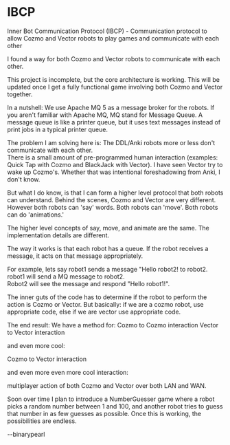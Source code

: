 # IBCP
Inner Bot Communication Protocol (IBCP) - Communication protocol to allow Cozmo and Vector robots to play games and communicate with each other

I found a way for both Cozmo and Vector robots to communicate with each other.

This project is incomplete, but the core architecture is working.  This will be updated once I get a fully functional
game involving both Cozmo and Vector together.

In a nutshell:
We use Apache MQ 5 as a message broker for the robots.  If you aren't familiar with Apache MQ, MQ stand for Message Queue.
A message queue is like a printer queue, but it uses text messages instead of print jobs in a typical printer queue.

The problem I am solving here is:  The DDL/Anki robots more or less don't communicate with each other.  
There is a small amount of pre-programmed human interaction (examples:  Quick Tap with Cozmo and BlackJack with Vector).
I have seen Vector try to wake up Cozmo's.  Whether that was intentional foreshadowing from Anki, I don't know.

But what I do know, is that I can form a higher level protocol that both robots can understand.  Behind the scenes, Cozmo and Vector
are very different.  However both robots can 'say' words.  Both robots can 'move'.  Both robots can do 'animations.'

The higher level concepts of say, move, and animate are the same.  The implementation details are different.

The way it works is that each robot has a queue.  If the robot receives a message, it acts on that message appropriately.

For example, lets say robot1 sends a message "Hello robot2! to robot2.  robot1 will send a MQ message to robot2.  
Robot2 will see the message and respond "Hello robot1!".

The inner guts of the code has to determine if the robot to perform the action is Cozmo or Vector.
But basically:  if we are a cozmo robot, use appropriate code, else if we are vector use appropriate code.

The end result:  We have a method for:
Cozmo to Cozmo interaction
Vector to Vector interaction

and even more cool:

Cozmo to Vector interaction

and even more even more cool interaction:

multiplayer action of both Cozmo and Vector over both LAN and WAN. 

Soon over time I plan to introduce a NumberGuesser game where a robot picks a random number between 1 and 100,
and another robot tries to guess that number in as few guesses as possible.  Once this is working,
the possibilities are endless.

--binarypearl
